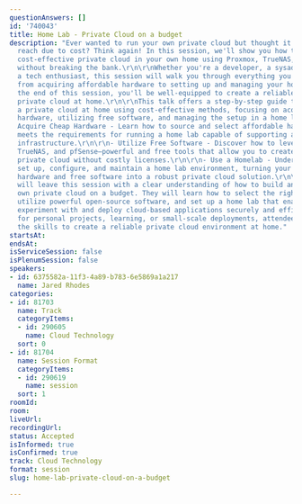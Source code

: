 ```yaml
---
questionAnswers: []
id: '740043'
title: Home Lab - Private Cloud on a budget
description: "Ever wanted to run your own private cloud but thought it was out of
  reach due to cost? Think again! In this session, we'll show you how to build a powerful,
  cost-effective private cloud in your own home using Proxmox, TrueNAS, and pfSense—all
  without breaking the bank.\r\n\r\nWhether you're a developer, a sysadmin, or just
  a tech enthusiast, this session will walk you through everything you need to know,
  from acquiring affordable hardware to setting up and managing your home lab. By
  the end of this session, you'll be well-equipped to create a reliable and secure
  private cloud at home.\r\n\r\nThis talk offers a step-by-step guide to building
  a private cloud at home using cost-effective methods, focusing on acquiring affordable
  hardware, utilizing free software, and managing the setup in a home lab environment.\r\n\r\n-
  Acquire Cheap Hardware - Learn how to source and select affordable hardware that
  meets the requirements for running a home lab capable of supporting a private cloud
  infrastructure.\r\n\r\n- Utilize Free Software - Discover how to leverage Proxmox,
  TrueNAS, and pfSense—powerful and free tools that allow you to create a fully functional
  private cloud without costly licenses.\r\n\r\n- Use a Homelab - Understand how to
  set up, configure, and maintain a home lab environment, turning your inexpensive
  hardware and free software into a robust private cloud solution.\r\n\r\nAttendees
  will leave this session with a clear understanding of how to build and manage their
  own private cloud on a budget. They will learn how to select the right hardware,
  utilize powerful open-source software, and set up a home lab that enables them to
  experiment with and deploy cloud-based applications securely and efficiently. Whether
  for personal projects, learning, or small-scale deployments, attendees will gain
  the skills to create a reliable private cloud environment at home."
startsAt:
endsAt:
isServiceSession: false
isPlenumSession: false
speakers:
- id: 6375582a-11f3-4a89-b783-6e5869a1a217
  name: Jared Rhodes
categories:
- id: 81703
  name: Track
  categoryItems:
  - id: 290605
    name: Cloud Technology
  sort: 0
- id: 81704
  name: Session Format
  categoryItems:
  - id: 290619
    name: session
  sort: 1
roomId:
room:
liveUrl:
recordingUrl:
status: Accepted
isInformed: true
isConfirmed: true
track: Cloud Technology
format: session
slug: home-lab-private-cloud-on-a-budget

---
```

